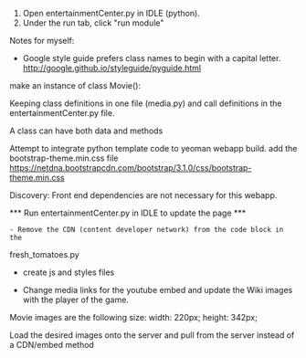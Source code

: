 <!-- Instructions: -->

  1. Open entertainmentCenter.py in IDLE (python).
  2. Under the run tab, click "run module"

<!-- Enjoy NBA Highlights! -->

Notes for myself:
<!-- README.md -->
* Google style guide prefers class names to begin with a capital letter.
http://google.github.io/styleguide/pyguide.html

make an instance of class Movie():

Keeping class definitions in one file (media.py) and call definitions in
the entertainmentCenter.py file.

A class can have both data and methods

Attempt to integrate python template code to yeoman webapp build.
  add the bootstrap-theme.min.css file
    https://netdna.bootstrapcdn.com/bootstrap/3.1.0/css/bootstrap-theme.min.css

Discovery: Front end dependencies are not necessary for this webapp.

*** Run entertainmentCenter.py in IDLE to update the page ***

<!-- Task #1: -->
	- Remove the CDN (content developer network) from the code block in the
  fresh_tomatoes.py

  - create js and styles files

  - Change media links for the youtube embed and update the
  Wiki images with the player of the game.

Movie images are the following size:
width: 220px;
height: 342px;

Load the desired images onto the server and pull from the server instead of a CDN/embed method
